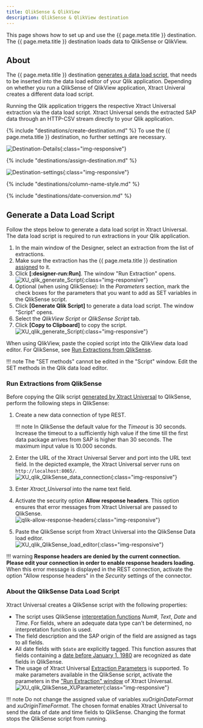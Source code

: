 ```yaml
---
title: QlikSense & QlikView
description: QlikSense & QlikView destination
---
```


This page shows how to set up and use the {{ page.meta.title }} destination. 
The {{ page.meta.title }} destination loads data to QlikSense or QlikView.

## About

The {{ page.meta.title }} destination [generates a data load script](#generate-a-data-load-script), that needs to be inserted into the data load editor of your Qlik application. 
Depending on whether you run a QlikSense of QlikView application, Xtract Univeral creates a different data load script.

Running the Qlik application triggers the respective Xtract Universal extraction via the data load script. 
Xtract Universal sends the extracted SAP data through an HTTP-CSV stream directly to your Qlik application.


{% include "destinations/create-destination.md" %}
To use the {{ page.meta.title }} destination, no further settings are necessary.

![Destination-Details](../../assets/images/xu/documentation/destinations/qlik/destination-details.png){:class="img-responsive"}

{% include "destinations/assign-destination.md" %}

![Destination-settings](../../assets/images/xu/documentation/destinations/qlik/destination-settings.png){:class="img-responsive"}

{% include "destinations/column-name-style.md" %}

{% include "destinations/date-conversion.md" %}


## Generate a Data Load Script

Follow the steps below to generate a data load script in Xtract Universal.
The data load script is required to run extractions in your Qlik application.

1. In the main window of the Designer, select an extraction from the list of extractions.
2. Make sure the extraction has the {{ page.meta.title }} destination [assigned](#assign-the-qliksense-qlikview-destination-to-an-extraction) to it.
3. Click **[:designer-run:Run]**. The window "Run Extraction" opens.<br>
![XU_qlik_generate_Script](../../assets/images/xu/documentation/destinations/qlik/XU_qlik_generate_Script.png){:class="img-responsive"}
4. Optional (when using QlikSense): In the *Parameters* section, mark the check boxes for the parameters that you want to add as SET variables in the QlikSense script.
5. Click **[Generate Qlik Script]** to generate a data load script. The window "Script" opens.
6. Select the *QlikView Script* or *QlikSense Script* tab.
7. Click **[Copy to Clipboard]** to copy the script.<br>
![XU_qlik_generate_Script](../../assets/images/xu/documentation/destinations/qlik/XU_qlik_generate_Script_2.png){:class="img-responsive"}

When using QlikView, paste the copied script into the QlikView data load editor. For QlikSense, see [Run Extractions from QlikSense](#run-extractions-from-qliksense).

!!! note
	The "SET methods" cannot be edited in the "Script" window. Edit the SET methods in the Qlik data load editor. 


### Run Extractions from QlikSense
	
Before copying the Qlik script [generated by Xtract Universal](#generate-a-data-load-script) to QlikSense, perform the following steps in QlikSense:

1. Create a new data connection of type REST. <br>

	!!! note
		In QlikSense the default value for the *Timeout* is 30 seconds. 
		Increase the timeout to a sufficiently high value if the time till the first data package arrives from SAP is higher than 30 seconds. 
		The maximum input value is 10.000 seconds.

2. Enter the URL of the Xtract Universal Server and port into the URL text field. In the depicted example, the Xtract Universal server runs on `http://localhost:8065/`.<br>
![XU_qlik_QlikSense_data_connection](../../assets/images/xu/documentation/destinations/qlik/XU_qlik_QlikSense_data_connection.png){:class="img-responsive"}
3. Enter *Xtract_Universal* into the name text field.
4. Activate the security option **Allow response headers**. This option ensures that error messages from Xtract Universal are passed to QlikSense.<br>
![qlik-allow-response-headers](../../assets/images/xu/documentation/destinations/qlik/qlik-allow-response-headers.png){:class="img-responsive"}
5. Paste the QlikSense script from Xtract Universal into the QlikSense Data load editor.<br>
![XU_qlik_QlikSense_load_editor](../../assets/images/xu/documentation/destinations/qlik/XU_qlik_QlikSense_load_editor.png){:class="img-responsive"}

!!! warning
	**Response headers are denied by the current connection. Please edit your connection in order to enable response headers loading.**<br>
	When this error message is displayed in the REST connection, activate the option "Allow response headers" in the *Security* settings of the connector.

### About the QlikSense Data Load Script

Xtract Universal creates a QlikSense script with the following properties:

- The script uses QlikSense [interpretation functions](https://help.qlik.com/en-US/sense/June2020/Subsystems/Hub/Content/Sense_Hub/Scripting/InterpretationFunctions/interpretation-functions.htm) *Num#*, *Text*, *Date* and *Time*. 
For fields, where an adequate data type can't be determined, no interpretation function is used.
- The field description and the SAP origin of the field are assigned as tags to all fields.
- All date fields with `$date` are explicitly tagged. This function assures that fields containing a [date before January 1, 1980](https://help.qlik.com/en-US/sense/April2020/Subsystems/Hub/Content/Sense_Hub/Scripting/date-time-interpretation.htm) are recognized as date fields in QlikSense.
- The usage of Xtract Universal [Extraction Parameters](../parameters/extraction-parameters.md) is supported. 
To make parameters available in the QlikSense script, activate the parameters in the ["Run Extraction" window](../execute-and-automate/run-an-extraction.md/#run-extractions-in-the-designer) of Xtract Universal.<br>
![XU_qlik_QlikSense_XUParameter](../../assets/images/xu/documentation/destinations/qlik/XU_qlik_QlikSense_XUParameter.png){:class="img-responsive"}

!!! note
	Do not change the assigned value of variables *xuOriginDateFormat* and *xuOriginTimeFormat*.
	The chosen format enables Xtract Universal to send the data of date and time fields to QlikSense. Changing the format stops the QlikSense script from running.

